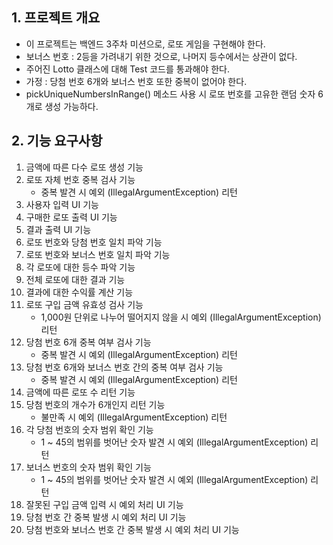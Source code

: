 ## 1. 프로젝트 개요
- 이 프로젝트는 백엔드 3주차 미션으로, 로또 게임을 구현해야 한다.
- 보너스 번호 : 2등을 가려내기 위한 것으로, 나머지 등수에서는 상관이 없다.
- 주어진 Lotto 클래스에 대해 Test 코드를 통과해야 한다.
- 가정 : 당첨 번호 6개와 보너스 번호 또한 중복이 없어야 한다.
- pickUniqueNumbersInRange() 메소드 사용 시 로또 번호를 고유한 랜덤 숫자 6개로 생성 가능하다.

## 2. 기능 요구사항
1. 금액에 따른 다수 로또 생성 기능
2. 로또 자체 번호 중복 검사 기능
   - 중복 발견 시 예외 (IllegalArgumentException) 리턴
3. 사용자 입력 UI 기능
4. 구매한 로또 출력 UI 기능
5. 결과 출력 UI 기능
6. 로또 번호와 당첨 번호 일치 파악 기능
7. 로또 번호와 보너스 번호 일치 파악 기능
8. 각 로또에 대한 등수 파악 기능
9. 전체 로또에 대한 결과 기능
10. 결과에 대한 수익률 계산 기능
11. 로또 구입 금액 유효성 검사 기능
     - 1,000원 단위로 나누어 떨어지지 않을 시 예외 (IllegalArgumentException) 리턴
12. 당첨 번호 6개 중복 여부 검사 기능
    - 중복 발견 시 예외 (IllegalArgumentException) 리턴
13. 당첨 번호 6개와 보너스 번호 간의 중복 여부 검사 기능
    - 중복 발견 시 예외 (IllegalArgumentException) 리턴
14. 금액에 따른 로또 수 리턴 기능
15. 당첨 번호의 개수가 6개인지 리턴 기능
    - 불만족 시 예외 (IllegalArgumentException) 리턴
16. 각 당첨 번호의 숫자 범위 확인 기능
    - 1 ~ 45의 범위를 벗어난 숫자 발견 시 예외 (IllegalArgumentException) 리턴
17. 보너스 번호의 숫자 범위 확인 기능
    - 1 ~ 45의 범위를 벗어난 숫자 발견 시 예외 (IllegalArgumentException) 리턴
18. 잘못된 구입 금액 입력 시 예외 처리 UI 기능
19. 당첨 번호 간 중복 발생 시 예외 처리 UI 기능
20. 당첨 번호와 보너스 번호 간 중복 발생 시 예외 처리 UI 기능